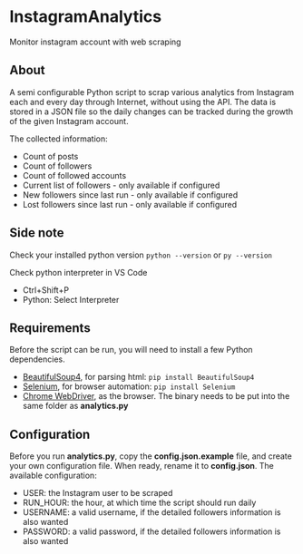 # InstagramAnalytics
Monitor instagram account with web scraping

## About

A semi configurable Python script to scrap various analytics from Instagram each and every day through Internet, without using the API. The data is stored in a JSON file so the daily changes can be tracked during the growth of the given Instagram account.

The collected information:
  * Count of posts
  * Count of followers
  * Count of followed accounts
  * Current list of followers - only available if configured
  * New followers since last run - only available if configured
  * Lost followers since last run - only available if configured

## Side note

Check your installed python version
`python --version` or `py --version`

Check python interpreter in VS Code
 - Ctrl+Shift+P
 - Python: Select Interpreter

## Requirements

Before the script can be run, you will need to install a few Python dependencies.

- [BeautifulSoup4](https://pypi.python.org/pypi/beautifulsoup4), for parsing html: `pip install BeautifulSoup4`
- [Selenium](http://www.seleniumhq.org/), for browser automation: `pip install Selenium`
- [Chrome WebDriver](https://sites.google.com/a/chromium.org/chromedriver/downloads), as the browser. The binary needs to be put into the same folder as **analytics.py**

## Configuration

Before you run **analytics.py**, copy the **config.json.example** file, and create your own configuration file. When ready, rename it to **config.json**. The available configuration:

  * USER: the Instagram user to be scraped
  * RUN_HOUR: the hour, at which time the script should run daily
  * USERNAME: a valid username, if the detailed followers information is also wanted
  * PASSWORD: a valid password, if the detailed followers information is also wanted
